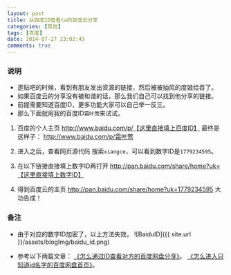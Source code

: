 ```yaml
---
layout: post
title: 从百度ID查看ta的百度云分享
categories: [其他]
tags: [百度]
date: 2014-07-27 23:02:43
comments: true
---
```


### 说明
* 逛贴吧的时候，看到有朋友发出资源的链接，然后被被抽风的度娘给吞了。
* 如果百度云的分享没有被和谐的话，那么我们自己可以找到他分享的链接。
* 前提需要知道百度ID，更多功能大家可以自己举一反三。
* 那么下面就用我的百度ID`霜叶莺`来试试。
<!--more-->

1. 百度的个人主页
<http://www.baidu.com/p/【这里直接填上百度ID】>
最终是这样子：
<http://www.baidu.com/p/霜叶莺>

2. 进入之后，查看网页源代码
搜索`xiangce`，可以看到数字ID是`1779234595`。

3. 在以下链接直接填上数字ID再打开
<http://pan.baidu.com/share/home?uk=【这里直接填上数字ID】>

4. 得到百度云的主页
<http://pan.baidu.com/share/home?uk=1779234595>
大功告成！

### 备注
* 由于对应的数字ID加密了，以上方法失效。
![BaiduID]({{ site.url }}/assets/blogImg/baidu_id.png)

* 参考以下两篇文章：
[《怎么通过ID查看对方的百度网盘分享》](http://jingyan.baidu.com/article/b7001fe16e559f0e7282ddfe.html)。
[《怎么进入只知道id名字的百度网盘首页》](http://jingyan.baidu.com/article/8275fc86b7946446a13cf661.html)。
